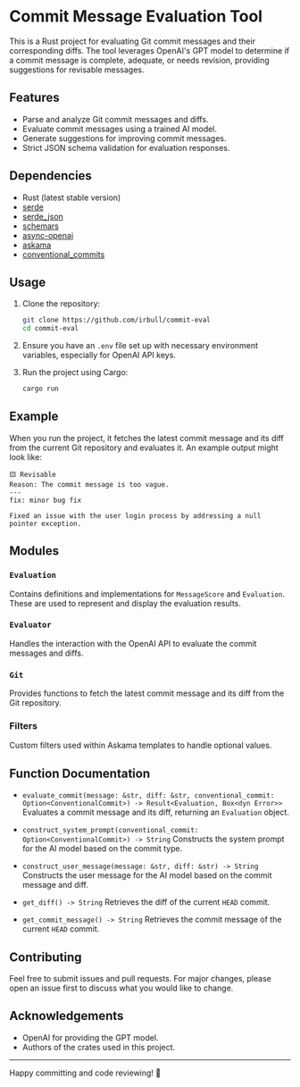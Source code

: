 # Commit Message Evaluation Tool

This is a Rust project for evaluating Git commit messages and their corresponding diffs. The tool leverages OpenAI's GPT model to determine if a commit message is complete, adequate, or needs revision, providing suggestions for revisable messages.

## Features

- Parse and analyze Git commit messages and diffs.
- Evaluate commit messages using a trained AI model.
- Generate suggestions for improving commit messages.
- Strict JSON schema validation for evaluation responses.

## Dependencies

- Rust (latest stable version)
- [serde](https://docs.rs/serde/latest/serde/)
- [serde_json](https://docs.rs/serde_json/latest/serde_json/)
- [schemars](https://docs.rs/schemars/latest/schemars/)
- [async-openai](https://docs.rs/async-openai/latest/async_openai/)
- [askama](https://docs.rs/askama/latest/askama/)
- [conventional_commits](https://github.com/shubhexists/conventional_commits/) 

## Usage

1. Clone the repository:
    ```sh
    git clone https://github.com/irbull/commit-eval
    cd commit-eval
    ```

2. Ensure you have an `.env` file set up with necessary environment variables, especially for OpenAI API keys.

3. Run the project using Cargo:
    ```sh
    cargo run
    ```

## Example

When you run the project, it fetches the latest commit message and its diff from the current Git repository and evaluates it. An example output might look like:

```
🟨 Revisable
Reason: The commit message is too vague.
---
fix: minor bug fix

Fixed an issue with the user login process by addressing a null pointer exception.
```

## Modules

### `Evaluation`

Contains definitions and implementations for `MessageScore` and `Evaluation`. These are used to represent and display the evaluation results.

### `Evaluator`

Handles the interaction with the OpenAI API to evaluate the commit messages and diffs.

### `Git`

Provides functions to fetch the latest commit message and its diff from the Git repository.

### Filters

Custom filters used within Askama templates to handle optional values.

## Function Documentation

- `evaluate_commit(message: &str, diff: &str, conventional_commit: Option<ConventionalCommit>) -> Result<Evaluation, Box<dyn Error>>`
  Evaluates a commit message and its diff, returning an `Evaluation` object.

- `construct_system_prompt(conventional_commit: Option<ConventionalCommit>) -> String`
  Constructs the system prompt for the AI model based on the commit type.

- `construct_user_message(message: &str, diff: &str) -> String`
  Constructs the user message for the AI model based on the commit message and diff.

- `get_diff() -> String`
  Retrieves the diff of the current `HEAD` commit.

- `get_commit_message() -> String`
  Retrieves the commit message of the current `HEAD` commit.

## Contributing

Feel free to submit issues and pull requests. For major changes, please open an issue first to discuss what you would like to change.

## Acknowledgements

- OpenAI for providing the GPT model.
- Authors of the crates used in this project.

---

Happy committing and code reviewing! 🚀
